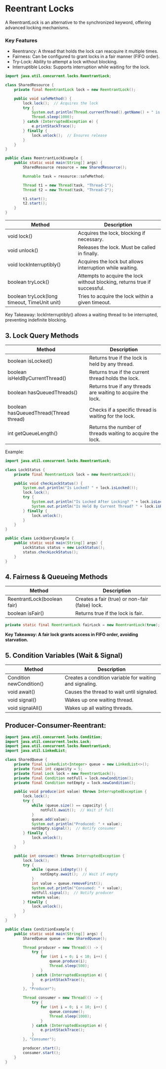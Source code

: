 # Reentrant Locks

A ReentrantLock is an alternative to the synchronized keyword, offering advanced locking mechanisms.

### Key Features
* Reentrancy: A thread that holds the lock can reacquire it multiple times.
* Fairness: Can be configured to grant locks in a fair manner (FIFO order).
* Try-Lock: Ability to attempt a lock without blocking.
* Interruptible Locks: Supports interruption while waiting for the lock.

```java
import java.util.concurrent.locks.ReentrantLock;

class SharedResource {
    private final ReentrantLock lock = new ReentrantLock();

    public void safeMethod() {
        lock.lock();  // Acquires the lock
        try {
            System.out.println(Thread.currentThread().getName() + " is executing");
            Thread.sleep(1000);
        } catch (InterruptedException e) {
            e.printStackTrace();
        } finally {
            lock.unlock();  // Ensures release
        }
    }
}

public class ReentrantLockExample {
    public static void main(String[] args) {
        SharedResource resource = new SharedResource();

        Runnable task = resource::safeMethod;

        Thread t1 = new Thread(task, "Thread-1");
        Thread t2 = new Thread(task, "Thread-2");

        t1.start();
        t2.start();
    }
}
```

|Method| Description|
|---|---|
|void lock()|Acquires the lock, blocking if necessary.|
|void unlock()|Releases the lock. Must be called in finally.|
|void lockInterruptibly()|Acquires the lock but allows interruption while waiting.|
|boolean tryLock()|Attempts to acquire the lock without blocking, returns true if successful.|
|boolean tryLock(long timeout, TimeUnit unit)|Tries to acquire the lock within a given timeout.|


Key Takeaway: lockInterruptibly() allows a waiting thread to be interrupted, preventing indefinite blocking.


## 3. Lock Query Methods

|Method |Description|
|---|---|
|boolean isLocked()|Returns true if the lock is held by any thread.|
|boolean isHeldByCurrentThread()|Returns true if the current thread holds the lock.|
|boolean hasQueuedThreads()|Returns true if any threads are waiting to acquire the lock.|
|boolean hasQueuedThread(Thread thread)|Checks if a specific thread is waiting for the lock.|
|int getQueueLength()|Returns the number of threads waiting to acquire the lock.|

Example:

```java
import java.util.concurrent.locks.ReentrantLock;

class LockStatus {
    private final ReentrantLock lock = new ReentrantLock();

    public void checkLockStatus() {
        System.out.println("Is Locked? " + lock.isLocked());
        lock.lock();
        try {
            System.out.println("Is Locked After Locking? " + lock.isLocked());
            System.out.println("Is Held By Current Thread? " + lock.isHeldByCurrentThread());
        } finally {
            lock.unlock();
        }
    }
}

public class LockQueryExample {
    public static void main(String[] args) {
        LockStatus status = new LockStatus();
        status.checkLockStatus();
    }
}
```


## 4. Fairness & Queueing Methods

|Method |Description|
|---|---|
|ReentrantLock(boolean fair)|Creates a fair (true) or non-fair (false) lock.|
|boolean isFair()|Returns true if the lock is fair.|

```java
private static final ReentrantLock fairLock = new ReentrantLock(true);  // Fair lock
```

**Key Takeaway: A fair lock grants access in FIFO order, avoiding starvation.**

## 5. Condition Variables (Wait & Signal)

|Method |Description|
|---|---|
|Condition newCondition()|Creates a condition variable for waiting and signaling.|
|void await()|Causes the thread to wait until signaled.|
|void signal()|Wakes up one waiting thread.|
|void signalAll()|Wakes up all waiting threads.|

## Producer-Consumer-Reentrant:

```java
import java.util.concurrent.locks.Condition;
import java.util.concurrent.locks.Lock;
import java.util.concurrent.locks.ReentrantLock;
import java.util.LinkedList;

class SharedQueue {
    private final LinkedList<Integer> queue = new LinkedList<>();
    private final int capacity = 5;
    private final Lock lock = new ReentrantLock();
    private final Condition notFull = lock.newCondition();
    private final Condition notEmpty = lock.newCondition();

    public void produce(int value) throws InterruptedException {
        lock.lock();
        try {
            while (queue.size() == capacity) {
                notFull.await();  // Wait if full
            }
            queue.add(value);
            System.out.println("Produced: " + value);
            notEmpty.signal();  // Notify consumer
        } finally {
            lock.unlock();
        }
    }

    public int consume() throws InterruptedException {
        lock.lock();
        try {
            while (queue.isEmpty()) {
                notEmpty.await();  // Wait if empty
            }
            int value = queue.removeFirst();
            System.out.println("Consumed: " + value);
            notFull.signal();  // Notify producer
            return value;
        } finally {
            lock.unlock();
        }
    }
}

public class ConditionExample {
    public static void main(String[] args) {
        SharedQueue queue = new SharedQueue();

        Thread producer = new Thread(() -> {
            try {
                for (int i = 0; i < 10; i++) {
                    queue.produce(i);
                    Thread.sleep(500);
                }
            } catch (InterruptedException e) {
                e.printStackTrace();
            }
        }, "Producer");

        Thread consumer = new Thread(() -> {
            try {
                for (int i = 0; i < 10; i++) {
                    queue.consume();
                    Thread.sleep(1000);
                }
            } catch (InterruptedException e) {
                e.printStackTrace();
            }
        }, "Consumer");

        producer.start();
        consumer.start();
    }
}
```









